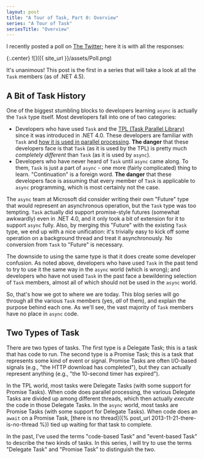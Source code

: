 ```yaml
---
layout: post
title: "A Tour of Task, Part 0: Overview"
series: "A Tour of Task"
seriesTitle: "Overview"
---
```

I recently posted a poll on [The Twitter](https://www.youtube.com/watch?v=VqQrUngBDxU); here it is with all the responses:

{:.center}
![]({{ site_url }}/assets/Poll.png)  

It's unanimous! This post is the first in a series that will take a look at all the `Task` members (as of .NET 4.5).

## A Bit of Task History

One of the biggest stumbling blocks to developers learning `async` is actually the `Task` type itself. Most developers fall into one of two categories:

- Developers who have used `Task` and the [TPL (Task Parallel Library)](http://msdn.microsoft.com/en-us/library/dd460717(v=vs.110).aspx) since it was introduced in .NET 4.0. These developers are familiar with `Task` and [how it is used in parallel processing](http://msdn.microsoft.com/en-us/library/ff963553.aspx). **The danger** that these developers face is that `Task` (as it is used by the TPL) is pretty much _completely different_ than `Task` (as it is used by `async`).
- Developers who have never heard of `Task` until `async` came along. To them, `Task` is just a part of `async` - one more (fairly complicated) thing to learn. "Continuation" is a foreign word. **The danger** that these developers face is assuming that every member of `Task` is applicable to `async` programming, which is most certainly not the case.

The `async` team at Microsoft did consider writing their own "Future" type that would represent an asynchronous operation, but the `Task` type was too tempting. `Task` actually did support promise-style futures (somewhat awkwardly) even in .NET 4.0, and it only took a bit of extension for it to support `async` fully. Also, by merging this "Future" with the existing `Task` type, we end up with a nice unification: it's trivially easy to kick off some operation on a background thread and treat it asynchronously. No conversion from `Task` to "Future" is necessary.

The downside to using the same type is that it does create some developer confusion. As noted above, developers who have used `Task` in the past tend to try to use it the same way in the `async` world (which is wrong); and developers who have not used `Task` in the past face a bewildering selection of `Task` members, almost all of which should not be used in the `async` world.

So, that's how we got to where we are today. This blog series will go through all the various `Task` members (yes, _all_ of them), and explain the purpose behind each one. As we'll see, the vast majority of `Task` members have no place in `async` code.

## Two Types of Task

There are two types of tasks. The first type is a Delegate Task; this is a task that has code to run. The second type is a Promise Task; this is a task that represents some kind of event or signal. Promise Tasks are often I/O-based signals (e.g., "the HTTP download has completed"), but they can actually represent anything (e.g., "the 10-second timer has expired").

In the TPL world, most tasks were Delegate Tasks (with some support for Promise Tasks). When code does parallel processing, the various Delegate Tasks are divided up among different threads, which then actually _execute_ the code in those Delegate Tasks. In the `async` world, most tasks are Promise Tasks (with some support for Delegate Tasks). When code does an `await` on a Promise Task, [there is no thread]({% post_url 2013-11-21-there-is-no-thread %}) tied up waiting for that task to complete.

In the past, I've used the terms "code-based Task" and "event-based Task" to describe the two kinds of tasks. In this series, I will try to use the terms "Delegate Task" and "Promise Task" to distinguish the two.

<!--

<h4>Historical Task Use Cases</h4>

<p>Before we dive into the <code class="csharp">Task</code> members, I want to briefly describe the use cases for the <code class="csharp">Task</code> type in .NET 4.0 code. If you're one of the "never heard of <code class="csharp">Task</code>" developers, feel free to skip this section (unless you need to maintain <code class="csharp">Task</code>-based .NET 4.0-era code).<p>

<h5>Queue a Delegate to Another Thread</h5>

<p>Probably the most common use case was just a one-off "queue this work to another thread" kind of call. Usually, the "another thread" was just "some thread pool thread", and the code looks something like this:</p>

<h5>Promise Tasks</h5>

<h5>Pipelines</h5> - ?

<h5>Dynamic Task Parallelism</h5>

<p>Parallel processing can be broadly divided into <a href="http://msdn.microsoft.com/en-us/library/vstudio/dd537608(v=vs.110).aspx">data parallelism</a> and <a href="http://msdn.microsoft.com/en-us/library/vstudio/dd537609(v=vs.110).aspx">task parallelism</a>.</p>

<p>Data parallelism is the most common: that's when you have a sequence of values that you need to process in parallel. Data parallelism is handled quite nicely (and exhaustively) by <a href="http://msdn.microsoft.com/en-us/library/vstudio/system.threading.tasks.parallel"><code class="csharp">Parallel.For</code>, <code class="csharp">Parallel.ForEach</code></a>, and <a href="http://msdn.microsoft.com/en-us/library/vstudio/dd460688(v=vs.110).aspx">Parallel LINQ</a>.</p>

<p>Task parallelism is more rare: that's when you have a number of delegates that you need to execute in parallel. Basic task parallelism is supported by the <a href="http://msdn.microsoft.com/en-us/library/vstudio/system.threading.tasks.parallel"><code class="csharp">Parallel.Invoke</code> methods</a>. That support is only "basic" because you have to know at the beginning of the parallel call how many delegates to schedule. There's another scenario called <a href="http://msdn.microsoft.com/en-us/library/ff963551.aspx">dynamic task parallelism</a> that is extremely flexible and enables you to dynamically add more Delegate Tasks to the parallel processing.</p>

<p>Note how far we got before mentioning Delegate Tasks. The most common parallelism (data parallelism) should be using higher-level abstractions (which do use Delegate Tasks under the covers). The only parallel scenario where you should be dealing with the <code class="csharp">Task</code> type directly is the quite rare dynamic task parallelism scenario. I've seen a number of projects in my time that attempted to use <code class="csharp">Task</code> directly instead of <code class="csharp">Parallel</code> or PLINQ, and ended up way overcomplicated as a result.</p>

-->